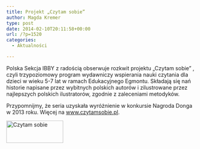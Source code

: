 ```yaml
---
title: Projekt „Czytam sobie”
author: Magda Kremer
type: post
date: 2014-02-10T20:11:58+00:00
url: /?p=1520
categories:
  - Aktualności

---
```

Polska Sekcja IBBY z radością obserwuje rozkwit projektu „Czytam sobie” , czyli trzypoziomowy program wydawniczy wspierania nauki czytania dla dzieci w wieku 5-7 lat w ramach Edukacyjnego Egmontu. Składają się nań historie napisane przez wybitnych polskich autorów i zilustrowane przez najlepszych polskich ilustratorów, zgodnie z zaleceniami metodyków.

Przypomnijmy, że seria uzyskała wyróżnienie w konkursie Nagroda Donga w 2013 roku. Więcej na www.czytamsobie.pl.

<a href="http://www.ibby.pl/wp-content/uploads/2014/02/Czytam-sobie.png" rel="lightbox[1520]"><img class="alignnone size-thumbnail wp-image-1524" alt="Czytam sobie" src="http://www.ibby.pl/wp-content/uploads/2014/02/Czytam-sobie-150x59.png" width="150" height="59" srcset="http://www.ibby.pl/wp-content/uploads/2014/02/Czytam-sobie-150x59.png 150w, http://www.ibby.pl/wp-content/uploads/2014/02/Czytam-sobie-300x118.png 300w, http://www.ibby.pl/wp-content/uploads/2014/02/Czytam-sobie.png 619w" sizes="(max-width: 150px) 100vw, 150px" /></a>

 

